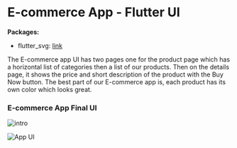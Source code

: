 # E-commerce App - Flutter UI

**Packages:**

- flutter_svg: [link](https://pub.dev/packages/flutter_svg)


The E-commerce app UI has two pages one for the product page which has a horizontal list of categories then a list of our products. Then on the details page, it shows the price and short description of the product with the Buy Now button. The best part of our E-commerce app is, each product has its own color which looks great.

### E-commerce App Final UI

![intro](assets/intro.gif)

![App UI](assets/ui.png)
